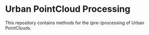 # Urban PointCloud Processing

This repository contains methods for the (pre-)processing of Urban PointClouds.
